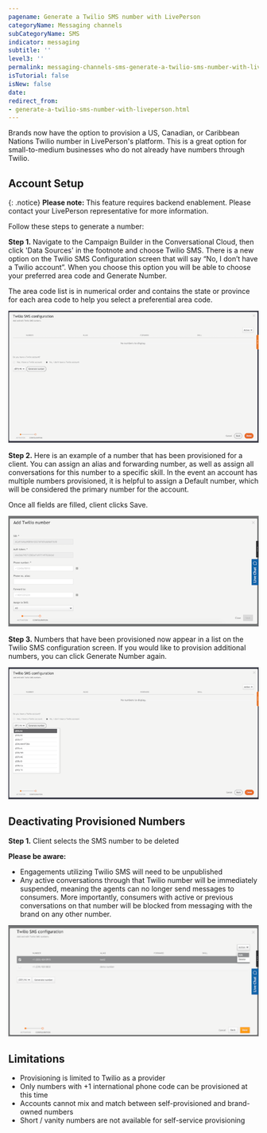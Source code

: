 ```yaml
---
pagename: Generate a Twilio SMS number with LivePerson
categoryName: Messaging channels
subCategoryName: SMS
indicator: messaging
subtitle: ''
level3: ''
permalink: messaging-channels-sms-generate-a-twilio-sms-number-with-liveperson.html
isTutorial: false
isNew: false
date:
redirect_from:
- generate-a-twilio-sms-number-with-liveperson.html
---
```


Brands now have the option to provision a US, Canadian, or Caribbean Nations Twilio number in LivePerson's platform. This is a great option for small-to-medium businesses who do not already have numbers through Twilio.

## Account Setup

{: .notice}
**Please note:** This feature requires backend enablement. Please contact your LivePerson representative for more information.

Follow these steps to generate a number:

**Step 1.** Navigate to the Campaign Builder in the Conversational Cloud, then click 'Data Sources' in the footnote and choose Twilio SMS. There is a new option on the Twilio SMS Configuration screen that will say “No, I don’t have a Twilio account”. When you choose this option you will be able to choose your preferred area code and Generate Number.

The area code list is in numerical order and contains the state or province for each area code to help you select a preferential area code.

![](img/generate-a-twilio-sms-number-with-liveperson-1.png)

**Step 2.** Here is an example of a number that has been provisioned for a client. You can assign an alias and forwarding number, as well as assign all conversations for this number to a specific skill. In the event an account has multiple numbers provisioned, it is helpful to assign a Default number, which will be considered the primary number for the account.

Once all fields are filled, client clicks Save.

![](img/generate-a-twilio-sms-number-with-liveperson-2.png)

**Step 3.** Numbers that have been provisioned now appear in a list on the Twilio SMS configuration screen. If you would like to provision additional numbers, you can click Generate Number again.

![](img/generate-a-twilio-sms-number-with-liveperson-3.png)

## Deactivating Provisioned Numbers

**Step 1.** Client selects the SMS number to be deleted

**Please be aware:**
* Engagements utilizing Twilio SMS will need to be unpublished
* Any active conversations through that Twilio number will be immediately suspended, meaning the agents can no longer send messages to consumers. More importantly, consumers with active or previous conversations on that number will be blocked from messaging with the brand on any other number.

![](img/generate-a-twilio-sms-number-with-liveperson-4.png)

## Limitations

* Provisioning is limited to Twilio as a provider
* Only numbers with +1 international phone code can be provisioned at this time
* Accounts cannot mix and match between self-provisioned and brand-owned numbers
* Short / vanity numbers are not available for self-service provisioning

